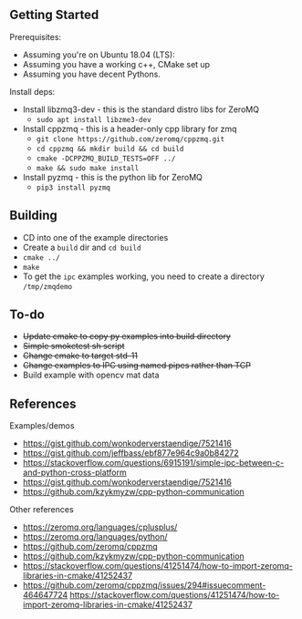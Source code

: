 Getting Started
---------------

Prerequisites:
* Assuming you're on Ubuntu 18.04 (LTS):
* Assuming you have a working c++, CMake set up
* Assuming you have decent Pythons. 


Install deps:
* Install libzmq3-dev - this is the standard distro libs for ZeroMQ
    * `sudo apt install libzme3-dev`
* Install cppzmq - this is a header-only cpp library for zmq
    * `git clone https://github.com/zeromq/cppzmq.git`
    * `cd cppzmq && mkdir build && cd build`
    * `cmake -DCPPZMQ_BUILD_TESTS=OFF ../`
    * `make && sudo make install`
* Install pyzmq - this is the python lib for ZeroMQ
    * `pip3 install pyzmq`
    

Building
--------

* CD into one of the example directories
* Create a `build` dir and `cd build`
* `cmake ../`
* `make`
* To get the `ipc` examples working, you need to create a directory `/tmp/zmqdemo`


To-do
-----

* ~~Update cmake to copy py examples into build directory~~
* ~~Simple smoketest sh script~~
* ~~Change cmake to target std-11~~
* ~~Change examples to IPC using named pipes rather than TCP~~
* Build example with opencv mat data



References
----------

Examples/demos
* https://gist.github.com/wonkoderverstaendige/7521416
* https://gist.github.com/jeffbass/ebf877e964c9a0b84272
* https://stackoverflow.com/questions/6915191/simple-ipc-between-c-and-python-cross-platform
* https://gist.github.com/wonkoderverstaendige/7521416
* https://github.com/kzykmyzw/cpp-python-communication

Other references
* https://zeromq.org/languages/cplusplus/
* https://zeromq.org/languages/python/
* https://github.com/zeromq/cppzmq
* https://github.com/kzykmyzw/cpp-python-communication
* https://stackoverflow.com/questions/41251474/how-to-import-zeromq-libraries-in-cmake/41252437
* https://github.com/zeromq/cppzmq/issues/294#issuecomment-464647724
https://stackoverflow.com/questions/41251474/how-to-import-zeromq-libraries-in-cmake/41252437
